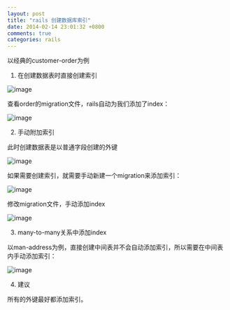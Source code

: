 ```yaml
---
layout: post
title: "rails 创建数据库索引"
date: 2014-02-14 23:01:32 +0800
comments: true
categories: rails
---
```


以经典的customer-order为例

1. 在创建数据表时直接创建索引

![image](http://c.hiphotos.bdimg.com/album/s%3D550%3Bq%3D90%3Bc%3Dxiangce%2C100%2C100/sign=d1364df8a41ea8d38e227401a7314173/838ba61ea8d3fd1fa3f85879324e251f94ca5f84.jpg?referer=3f089ea983cb39db98d75366999a&x=.jpg)

查看order的migration文件，rails自动为我们添加了index：

![image](http://h.hiphotos.bdimg.com/album/s%3D550%3Bq%3D90%3Bc%3Dxiangce%2C100%2C100/sign=a6f85879324e251fe6f7e4fd97bdb82a/960a304e251f95ca360468f5cb177f3e66095284.jpg?referer=b5aa1f650b24ab18b901d5079e9a&x=.jpg)

2. 手动附加索引

此时创建数据表是以普通字段创建的外键

![image](http://h.hiphotos.bdimg.com/album/s%3D550%3Bq%3D90%3Bc%3Dxiangce%2C100%2C100/sign=84258bc6cbea15ce45eee00c863b4bce/5ab5c9ea15ce36d35227667338f33a87e950b156.jpg?referer=a621687d79ec54e718fb2f2eff4c&x=.jpg)

如果需要创建索引，就需要手动新建一个migration来添加索引：

![image](http://b.hiphotos.bdimg.com/album/s%3D550%3Bq%3D90%3Bc%3Dxiangce%2C100%2C100/sign=d982ea6c97cad1c8d4bbfc224f051634/241f95cad1c8a78620dbb04d6509c93d71cf5084.jpg?referer=e0e8646b952bd4071bd0e7cd909a&x=.jpg)

修改migration文件，手动添加index

![image](http://a.hiphotos.bdimg.com/album/s%3D550%3Bq%3D90%3Bc%3Dxiangce%2C100%2C100/sign=97c5064e72cf3bc7ec00cde9e13bcb9c/c83d70cf3bc79f3d08101e73b8a1cd11738b2984.jpg?referer=6e9dc0c00d2442a7f719c995979a&x=.jpg)

3. many-to-many关系中添加index

以man-address为例，直接创建中间表并不会自动添加索引，所以需要在中间表内手动添加索引：

![image](http://h.hiphotos.bdimg.com/album/s%3D550%3Bq%3D90%3Bc%3Dxiangce%2C100%2C100/sign=b5993923372ac65c63056676cbc9c32c/e850352ac65c1038dc5d2b81b0119313b07e8956.jpg?referer=c0dc05118735e5ddc93b90eff74c&x=.jpg)

4. 建议

所有的外键最好都添加索引。